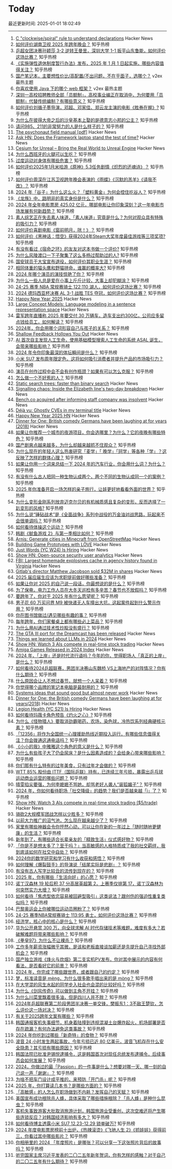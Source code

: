 # Today

最近更新时间: 2025-01-01 18:02:49

--- 
1. [C "clockwise/spiral" rule to understand declarations](https://c-faq.com/decl/spiral.anderson.html) Hacker News
2. [如何评价湖南卫视 2025 年跨年晚会？](https://www.zhihu.com/question/8375061475) 知乎热榜
3. [乒超女团决赛孙颖莎 3-2 逆转王曼昱，深圳大学 1-1 扳平山东鲁能，如何评价这场比赛？](https://www.zhihu.com/question/8426015811) 知乎热榜
4. [《实施弹性退休制度暂行办法》发布，2025 年 1 月 1 日起实施，哪些内容值得关注？](https://www.zhihu.com/question/8433630300) 知乎热榜
5. [国产笔记本，主要想性价比/高配置/不出问题，不在乎面子，选哪个？](https://www.v2ex.com/t/1101747) v2ex 最热主题
6. [你喜欢使用 Java 下的哪个 web 框架？](https://www.v2ex.com/t/1101726) v2ex 最热主题
7. [深圳一高校招聘教师全部「员额制」，高校事业编正在取消中，为何要用「员额制」代替传统编制？有哪些意义？](https://www.zhihu.com/question/8240739196) 知乎热榜
8. [如何评价刘循子墨导演，邓超、邓家佳、郑云龙主演的电影《胜券在握》?](https://www.zhihu.com/question/3479999978) 知乎热榜
9. [为什么在彼得大帝之后的沙皇基本上娶的是德意志小邦的公主？](https://www.zhihu.com/question/358065188) 知乎热榜
10. [请问985、211的非常努力的人是什么样子的？](https://www.zhihu.com/question/6015450429) 知乎热榜
11. [The psychonaut field manual [pdf]](http://thedaemon.space/files/ThePsychonautFieldManual.pdf) Hacker News
12. [Ask HN: Does the Framework laptop stand the test of time?](https://news.ycombinator.com/item?id=42564216) Hacker News
13. [Cesium for Unreal – Bring the Real World to Unreal Engine](https://cesium.com/platform/cesium-for-unreal/) Hacker News
14. [为什么西班牙的火腿可以生吃？](https://www.zhihu.com/question/568579345) 知乎热榜
15. [过度运动对身体有哪些危害？](https://www.zhihu.com/question/547195872) 知乎热榜
16. [如何评价2025年1月米哈游《原神》5.3任务剧情《炽烈的还魂诗》？](https://www.zhihu.com/question/8283996450) 知乎热榜
17. [如何评价周深在江苏卫视跨年晚会表演的《雨蝶》《沉默的羔羊》《请我不改》？](https://www.zhihu.com/question/8380389566) 知乎热榜
18. [2024 年「谷子」为什么这么火？「塑料黄金」为何会控住吃谷人？](https://www.zhihu.com/question/6646785429) 知乎热榜
19. [《龙族》中，路明非的真实身份是什么？](https://www.zhihu.com/question/29465143) 知乎热榜
20. [2024 年全年电影票房 425.02 亿元，哪部电影让你印象深刻？这一年电影市场发展有何新趋势？](https://www.zhihu.com/question/8371150698) 知乎热榜
21. [素人综艺正在失去素人味道，「素人味道」究竟是什么？为何对观众具有特殊的吸引力？](https://www.zhihu.com/question/6778242171) 知乎热榜
22. [如何评价喜剧电影《窗前明月，咣！》？](https://www.zhihu.com/question/7833932757) 知乎热榜
23. [如何评价《黑神话：悟空》获得2024年Steam大奖年度最佳游戏等三项奖项?](https://www.zhihu.com/question/8415042525) 知乎热榜
24. [有没有看过《宿命之环》的友友对这本书做一个评价?](https://www.zhihu.com/question/8162377862) 知乎热榜
25. [为什么风陵渡口一下子聚集了这么多杨过帮助过的人?](https://www.zhihu.com/question/7846243894) 知乎热榜
26. [国安球员于大宝宣布退役，如何评价其职业生涯？](https://www.zhihu.com/question/8364441003) 知乎热榜
27. [相同体重的猫头鹰和野猫拼命，谁赢的概率大?](https://www.zhihu.com/question/8018849102) 知乎热榜
28. [2024 年哪个演员的演技惊艳了你？](https://www.zhihu.com/question/6845916679) 知乎热榜
29. [为什么一些人总是爱在小事上斤斤计较，大事上却犯糊涂？](https://www.zhihu.com/question/5721531259) 知乎热榜
30. [24-25 赛季 NBA 常规赛骑士 122:110 湖人，如何评价这场比赛？](https://www.zhihu.com/question/8415288417) 知乎热榜
31. [2024 德玛西亚杯决赛 AL 3-1 战胜 TES 夺冠，如何评价这场比赛？](https://www.zhihu.com/question/8189834877) 知乎热榜
32. [Happy New Year 2025](https://news.ycombinator.com/item?id=42562750) Hacker News
33. [Large Concept Models: Language modeling in a sentence representation space](https://github.com/facebookresearch/large_concept_model) Hacker News
34. [雷军跨年直播称 2025 年要交付 30 万辆车，造车支出约300亿，公司应多留点钱给员工，如何解读？](https://www.zhihu.com/question/8416982206) 知乎热榜
35. [2024年，你会用哪个词形容自己与孩子的关系？](https://www.zhihu.com/question/7410713063) 知乎热榜
36. [Shallow Feedback Hollows You Out](https://nothinghuman.substack.com/p/shallow-feedback-hollows-you-out) Hacker News
37. [AI 首次自主发现人工生命，使用基础模型搜索人工生命的系统 ASAL 诞生，会带来哪些影响？](https://www.zhihu.com/question/7882975270) 知乎热榜
38. [2024 年令你印象最深的体坛瞬间是什么？](https://www.zhihu.com/question/6641887672) 知乎热榜
39. [小米 SU7 发布周年限定色，这将如何吸引消费者并提升产品的市场吸引力？](https://www.zhihu.com/question/8287105910) 知乎热榜
40. [演员在创作过程中会不会有创作瓶颈？如果有可以怎么克服？](https://www.zhihu.com/question/7715521964) 知乎热榜
41. [怎么做一个不好惹的人？](https://www.zhihu.com/question/265398989) 知乎热榜
42. [Static search trees: faster than binary search](https://curiouscoding.nl/posts/static-search-tree/) Hacker News
43. [Signalling chaos: Inside the Elizabeth line's two-day breakdown](https://www.ianvisits.co.uk/articles/signalling-chaos-inside-the-elizabeth-lines-two-day-breakdown-78097/) Hacker News
44. [Bench.co acquired after informing staff company was insolvent](https://www.bench.co/press-release) Hacker News
45. [Déjà vu: Ghostly CVEs in my terminal title](https://dgl.cx/2024/12/ghostty-terminal-title) Hacker News
46. [Happy New Year 2025 HN](https://news.ycombinator.com/item?id=42562750) Hacker News
47. [Dinner for One: British comedy Germans have been laughing at for years (2018)](https://www.theguardian.com/tv-and-radio/2018/dec/30/dinner-for-one-german-television-new-years-eve) Hacker News
48. [如果让你推荐一个城市的夜游项目，你会选哪里？为什么？它的夜晚有哪些特色？](https://www.zhihu.com/question/7090801377) 知乎热榜
49. [国产剧爽点越来越多，为什么却越来越抓不住观众？](https://www.zhihu.com/question/7383240041) 知乎热榜
50. [为什么现在的年轻人这么热衷研究「麦学」「 晚学」「珂学」等各种「学」？这反映了怎样的群体心理？](https://www.zhihu.com/question/3944374437) 知乎热榜
51. [如果让你用一个词来总结一下 2024 年的汽车行业，你会用什么词？为什么？](https://www.zhihu.com/question/8009652258) 知乎热榜
52. [有没有什么古人把同一种生物认成两个，两个不同的生物认成同一个的案例？](https://www.zhihu.com/question/643501301) 知乎热榜
53. [2025 年你准备开启一场怎样的亲子旅行，让娃更好地看看外面的世界？](https://www.zhihu.com/question/7176271546) 知乎热榜
54. [为什么变形金刚系列放弃迈克尔贝的有机械质感且复杂的变形，反而选择了一趴变形的风格?](https://www.zhihu.com/question/3636018571) 知乎热榜
55. [为什么说“锤砧战术”是《全面战争》系列中战役的万金油对战思路，玩起来不会很单调吗？](https://www.zhihu.com/question/8351660243) 知乎热榜
56. [如何看待体操这个运动？](https://www.zhihu.com/question/356526718) 知乎热榜
57. [韩剧《鱿鱼游戏 2》与第一季相比如何？](https://www.zhihu.com/question/8018833867) 知乎热榜
58. [Arnis: Generate cities in Minecraft from OpenStreetMap](https://github.com/louis-e/arnis) Hacker News
59. [Building Game Prototypes with LÖVE](https://healeycodes.com/building-game-prototypes-with-love) Hacker News
60. [Just Words (YC W24) Is Hiring](https://www.ycombinator.com/companies/just-words/jobs/lwVZeEN-sr-software-engineer-frontend) Hacker News
61. [Show HN: Open-source security user analytics](https://github.com/TirrenoTechnologies/tirreno) Hacker News
62. [FBI: Largest homemade explosives cache in agency history found in Virginia](https://thehill.com/national-security/5061535-virginia-man-arrested-explosives/) Hacker News
63. [Gitlab's director Matthew Jacobson sold $32M in shares](https://capedge.com/filing/1653482/0000950170-24-141192/GTLB-4) Hacker News
64. [2025 届应届生应该为求职提前做好哪些准备？](https://www.zhihu.com/question/6844165428) 知乎热榜
65. [如果让你对 2025 的自己说一段话，你最想说的是什么？](https://www.zhihu.com/question/7118888279) 知乎热榜
66. [为了保电，电力工作人员在大冬天巡检有多辛苦？春节也不放假吗？](https://www.zhihu.com/question/266206929) 知乎热榜
67. [要跨年了，你对于 2025 年有什么愿望呢？](https://www.zhihu.com/question/5876167214) 知乎热榜
68. [男子花 60 万买问界 M9 被快递无人车撞出大坑，这起案件起到什么警示作用？](https://www.zhihu.com/question/8270864021) 知乎热榜
69. [你在图书馆做过/遇见哪些有趣的事？](https://www.zhihu.com/question/23194847) 知乎热榜
70. [每年跨年，你们家餐桌上都有哪些必上菜品？](https://www.zhihu.com/question/6753813277) 知乎热榜
71. [为什么用AI通过技术性炒股没有盛行？](https://www.zhihu.com/question/7175362912) 知乎热榜
72. [The GTA III port for the Dreamcast has been released](https://gitlab.com/skmp/dca3-game) Hacker News
73. [Things we learned about LLMs in 2024](https://simonwillison.net/2024/Dec/31/llms-in-2024/) Hacker News
74. [Show HN: Watch 3 AIs compete in real-time stock trading](https://trading.snagra.com) Hacker News
75. [Amiga Games Released in 2024 Index](https://www.lemonamiga.com/forum/viewtopic.php?t=19114) Hacker News
76. [2024 年，「上岸」还是时代流行语吗？今年的你，觉得职场人「真正的上岸」是什么？](https://www.zhihu.com/question/7020332825) 知乎热榜
77. [如何看待2024乒超联赛，男团半决赛山东魏桥 VS上海地产的对阵情况？你有什么期待？](https://www.zhihu.com/question/8350775513) 知乎热榜
78. [什么原因会让人不想过春节，就想一个人呆着？](https://www.zhihu.com/question/7993015601) 知乎热榜
79. [你觉得哪个品牌的笔记本电脑是最耐用的？](https://www.zhihu.com/question/621335124) 知乎热榜
80. [Systems ideas that sound good but almost never work](https://hardcoresoftware.learningbyshipping.com/p/225-systems-ideas-that-sound-good) Hacker News
81. [Dinner for One: the British comedy Germans have been laughing at for years(2018)](https://www.theguardian.com/tv-and-radio/2018/dec/30/dinner-for-one-german-television-new-years-eve) Hacker News
82. [Legion Health (YC S21) Is Hiring](https://www.ycombinator.com/companies/legion-health/jobs/YvUSGxj-mid-level-full-stack-engineer-ai-native-telepsychiatry-legion-health-usa) Hacker News
83. [如何看待玛薇卡角色预告《灼火之心》?](https://www.zhihu.com/question/8346809486) 知乎热榜
84. [为什么《怪物猎人》要取消劲霸喝药，农场，染色球，冷热饮系列经典硬核元素？](https://www.zhihu.com/question/8187507292) 知乎热榜
85. [「12356」将作为全国统一心理援助热线近期投入运行，有哪些信息值得关注？你会拨通这通电话吗？](https://www.zhihu.com/question/7838161308) 知乎热榜
86. [《小小的我》中雅雅这个角色的意义是什么？](https://www.zhihu.com/question/8184929093) 知乎热榜
87. [为什么有些孩子大了仍会尿床？是什么因素造成的？会给身心带来哪些影响？](https://www.zhihu.com/question/8275995375) 知乎热榜
88. [你们那有什么特有的过年美食，只有过年才会做的？](https://www.zhihu.com/question/6856398690) 知乎热榜
89. [WTT 85% 股份由 ITTF（国际乒联）持有，已连续三年亏损，暴露出乒乓球运动商业运营的哪些问题？](https://www.zhihu.com/question/8333160284) 知乎热榜
90. [晴雯掐尖要强，为何李嬷嬷不骂她，却骂老好人袭人“装狐媚子”？](https://www.zhihu.com/question/645760548) 知乎热榜
91. [2024 年，你如何看待职场「社交降级」的趋势？我们是否越来越「i」了？](https://www.zhihu.com/question/6778331883) 知乎热榜
92. [Show HN: Watch 3 AIs compete in real-time stock trading ($5/trade)](https://trading.snagra.com) Hacker News
93. [骑砍2大规模军团战怎样以少胜多？](https://www.zhihu.com/question/579723046) 知乎热榜
94. [以前大力推广的沼气池，怎么现在越来越少了？](https://www.zhihu.com/question/643412523) 知乎热榜
95. [家里有哪些神器会令你怦然心动，可以让你在新的一年过上「随时随地更健康」的生活？](https://www.zhihu.com/question/8247827676) 知乎热榜
96. [新年到了，有哪些适合长辈亲友的「精致生活」仪式感好物？](https://www.zhihu.com/question/7302294651) 知乎热榜
97. [「你是不是想太多了？至于吗？」当高敏感的人格特质成了我的社交羁绊，我到底该如何在社交中自处？](https://www.zhihu.com/question/6683951234) 知乎热榜
98. [2024你的数学研究和学习有什么收获和感悟？](https://www.zhihu.com/question/4983765688) 知乎热榜
99. [如何理解《爆裂鼓手》的导演说「结尾实际是悲剧」？](https://www.zhihu.com/question/27432977) 知乎热榜
100. [有没有古人写字比较丑的流传到现在的？](https://www.zhihu.com/question/68681866) 知乎热榜
101. [2025 年，你有哪些「生活向好」的心愿？](https://www.zhihu.com/question/8259575957) 知乎热榜
102. [诺丁汉森林 19 轮后积 37 分高居英超第 2，上赛季仅排第 17，诺丁汉森林为何突然实力大增？](https://www.zhihu.com/question/8263006018) 知乎热榜
103. [如何看待「焦虑型依恋容易被回避型吸引」这类说法？跟创伤的强迫性重复类似吗？](https://www.zhihu.com/question/6683945346) 知乎热榜
104. [巴黎奥运会上你被哪位运动员圈粉了？](https://www.zhihu.com/question/6642008042) 知乎热榜
105. [24-25 赛季NBA常规赛骑士 113:95 勇士，如何评价这场比赛？](https://www.zhihu.com/question/8334201526) 知乎热榜
106. [经济学，核心中的核心是什么？](https://www.zhihu.com/question/7181150504) 知乎热榜
107. [华为公开悬赏 300 万，向全球求解 AI 时代存储技术等难题，难度有多大？若破解难题将带来哪些影响？](https://www.zhihu.com/question/8241393774) 知乎热榜
108. [《拳皇97》为什么不让裸杀？](https://www.zhihu.com/question/8080603847) 知乎热榜
109. [工作多年薪资涨幅微乎其微，是该和老板直接谈加薪还是先提升自己寻找外部机会？](https://www.zhihu.com/question/8237226780) 知乎热榜
110. [国产独立游戏《烽火与炊烟》第二支实机PV发布，你对其中展示的内容有何看法，是否看好它的前景？](https://www.zhihu.com/question/8241481047) 知乎热榜
111. [2024 年，你完成了哪些跟世界，或者跟自己的约定？](https://www.zhihu.com/question/7025518316) 知乎热榜
112. [梦，标准读音是 mèng，为什么很多歌手唱出来的是 mòng？](https://www.zhihu.com/question/513065666) 知乎热榜
113. [在大学混的风生水起的同学步入社会也会混的比较好吗？](https://www.zhihu.com/question/667139538) 知乎热榜
114. [为什么《剑风传奇》可以做到主角不开挂？](https://www.zhihu.com/question/8021559429) 知乎热榜
115. [为什么川菜里飘着很多油，但是四川人并不胖？](https://www.zhihu.com/question/56692782) 知乎热榜
116. [2024年乒超联赛第二阶段男团半决赛一单交锋，樊振东1：3不敌王楚钦，怎么评价这一场对决？](https://www.zhihu.com/question/8378321436) 知乎热榜
117. [有关于2025跨年文案有哪些？](https://www.zhihu.com/question/6768043964) 知乎热榜
118. [韩国通报客机失事细节，机身着陆撞到违规混凝土台爆炸起火，机场部署是否存在疏漏？有何办法避免这类事故？](https://www.zhihu.com/question/8256744285) 知乎热榜
119. [2024 年你吃到过哪些「新奇特」的食物？](https://www.zhihu.com/question/6753833283) 知乎热榜
120. [波音 24 小时发生两起事故，今年亏损已近 80 亿美元，波音飞机存在什么安全隐患？其亏损有哪些原因？](https://www.zhihu.com/question/8242665343) 知乎热榜
121. [韩国法院已批准尹锡悦逮捕令，这是韩国首次对现任总统发布逮捕令，后续事态会如何发展？](https://www.zhihu.com/question/8326128403) 知乎热榜
122. [2024，你做过的最「Passion」的一件事是什么？想要对哪一天、哪一刻的自己说一声「谢谢」？](https://www.zhihu.com/question/7214285857) 知乎热榜
123. [为啥不把车门设计成平推的，来预防「开门杀」呢？](https://www.zhihu.com/question/650389309) 知乎热榜
124. [2025 年，你打算读几本书？是哪些方面的？](https://www.zhihu.com/question/7267119003) 知乎热榜
125. [「高敏感」的人怎么在职场做到不内耗？发挥自己的天赋？](https://www.zhihu.com/question/7735678424) 知乎热榜
126. [美国宣布成功根除杀人蜂，具体采取了哪些措施根除？「杀人蜂」是种什么昆虫？](https://www.zhihu.com/question/7919771677) 知乎热榜
127. [客机失事致游客大批取消旅游计划，韩国旅游业受重创，这次空难还将产生哪些连锁反应？对韩国经济影响有多大？](https://www.zhihu.com/question/8251182483) 知乎热榜
128. [如何看待博主透露小米 SU7 12.23-12.29 锁单破万?](https://www.zhihu.com/question/8247993214) 知乎热榜
129. [2024 年度电影票房榜前十出炉，《热辣滚烫》《飞驰人生 2》《抓娃娃》获得前三，你看过其中哪些影片？](https://www.zhihu.com/question/8334409817) 知乎热榜
130. [你相册里的 2024 「年度照片」是哪张？可以分享一下这张照片背后的故事吗？](https://www.zhihu.com/question/6780953899) 知乎热榜
131. [听完国家主席习近平发表的二〇二五年新年贺词，你有怎样的感触？对于自己的二〇二五年有什么期待？](https://www.zhihu.com/question/8372968343) 知乎热榜
